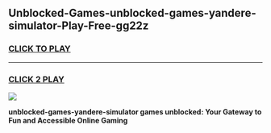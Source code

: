 
## Unblocked-Games-unblocked-games-yandere-simulator-Play-Free-gg22z
<h3>
<a href="https://premium76.site?title=unblocked-games-yandere-simulator&ref=15A">CLICK TO PLAY</a></h3>
<hr>

<h3>
<a href="https://premium76.site?title=unblocked-games-yandere-simulator&ref=15A">CLICK 2 PLAY</a>
  
</h3>

<a href="https://premium76.site?title=unblocked-games-yandere-simulator&ref=15A"><img src="https://clearcache.store/games.png"></a>


**unblocked-games-yandere-simulator games unblocked: Your Gateway to Fun and Accessible Online Gaming**
